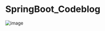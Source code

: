 # SpringBoot_Codeblog

![image](https://user-images.githubusercontent.com/32282846/137651434-d4f30a1c-573d-4fa4-bc9d-600dee66bc37.png)
